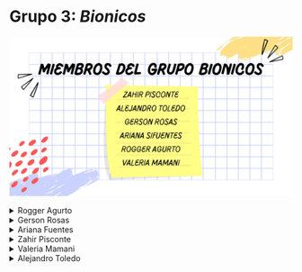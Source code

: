 # Grupo 3: *Bionicos* 
![Presentación](./img/bionicos.jpg)
<details>
  <summary>Rogger Agurto </summary>
</details>
<details>
  <summary>Gerson Rosas</summary>
</details>
<details>
  <summary>Ariana Fuentes</summary>
</details>
<details>
  <summary>Zahir Pisconte</summary>
</details>
<details>
  <summary>Valeria Mamani</summary>
</details>
<details>
  <summary>Alejandro Toledo</summary>
</details>
